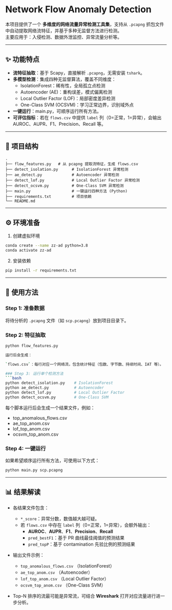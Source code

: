 # Network Flow Anomaly Detection

本项目提供了一个 **多维度的网络流量异常检测工具集**，支持从 `.pcapng` 抓包文件中自动提取网络流特征，并基于多种无监督方法进行检测。  
主要应用于：入侵检测、数据外泄监控、异常流量分析等。

---

## ✨ 功能特点
- **流特征抽取**：基于 Scapy，直接解析 `.pcapng`，无需安装 `tshark`。
- **多模型检测**：集成四种无监督算法，覆盖不同维度：
  - IsolationForest：稀有性，全局孤立点检测  
  - Autoencoder (AE)：重构误差，模式偏离检测  
  - Local Outlier Factor (LOF)：局部密度差异检测  
  - One-Class SVM (OCSVM)：学习正常边界，识别域外点  
- **一键运行**：main.py，可顺序运行所有方法。
- **可评估指标**：若在 `flows.csv` 中提供 `label` 列（0=正常，1=异常），会输出 AUROC、AUPR、F1、Precision、Recall 等。

---

## 📂 项目结构

```text
.
├── flow_features.py   # 从 pcapng 提取流特征，生成 flows.csv
├── detect_isolation.py      # IsolationForest 异常检测
├── ae_detect.py             # Autoencoder 异常检测
├── detect_lof.py            # Local Outlier Factor 异常检测
├── detect_ocsvm.py          # One-Class SVM 异常检测
├── main.py                  # 一键运行四种方法 (Python)
├── requirements.txt         # 项目依赖
└── README.md
```

---

## ⚙️ 环境准备
1. 创建虚拟环境
```bash
conda create --name zz-ad python=3.8
conda activate zz-ad
```

2. 安装依赖
```bash
pip install -r requirements.txt
```

---

## 🚀 使用方法

### Step 1: 准备数据
将待分析的 `.pcapng` 文件（如 `scp.pcapng`）放到项目目录下。

### Step 2: 特征抽取
```bash
python flow_features.py

运行后会生成：

`flows.csv`：每行对应一个网络流，包含统计特征（包数、字节数、持续时间、IAT 等）。

### Step 3: 运行单个检测方法
```bash
python detect_isolation.py    # IsolationForest
python ae_detect.py           # Autoencoder
python detect_lof.py          # Local Outlier Factor
python detect_ocsvm.py        # One-Class SVM
```

每个脚本运行后会生成一个结果文件，例如：

* top_anomalous_flows.csv
* ae_top_anom.csv
* lof_top_anom.csv
* ocsvm_top_anom.csv

### Step 4: 一键运行

如果希望顺序运行所有方法，可使用以下方式：
```bash
python main.py scp.pcapng
```

---

## 📊 结果解读

- 各结果文件包含：
  - `*_score`：异常分数，数值越大越可疑。  
  - 若 `flows.csv` 中存在 `label` 列（0=正常，1=异常），会额外输出：
    - **AUROC**、**AUPR**、**F1**、**Precision**、**Recall**  
    - `pred_bestF1`：基于 PR 曲线最佳阈值的预测结果  
    - `pred_topP`：基于 contamination 先验比例的预测结果  

- 输出文件示例：
  - `top_anomalous_flows.csv` （IsolationForest）
  - `ae_top_anom.csv` （Autoencoder）
  - `lof_top_anom.csv` （Local Outlier Factor）
  - `ocsvm_top_anom.csv` （One-Class SVM）

- Top-N 排序的流最可能是异常流，可结合 **Wireshark** 打开对应流量进行进一步分析。 

